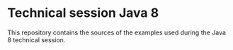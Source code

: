 # Technical session Java 8
This repository contains the sources of the examples used during the Java 8 technical session.
